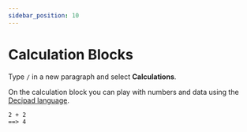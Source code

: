 ```yaml
---
sidebar_position: 10
---
```


# Calculation Blocks

Type `/` in a new paragraph and select **Calculations**.

On the calculation block you can play with numbers and data using the [Decipad language](../language).

```deci live
2 + 2
==> 4
```
